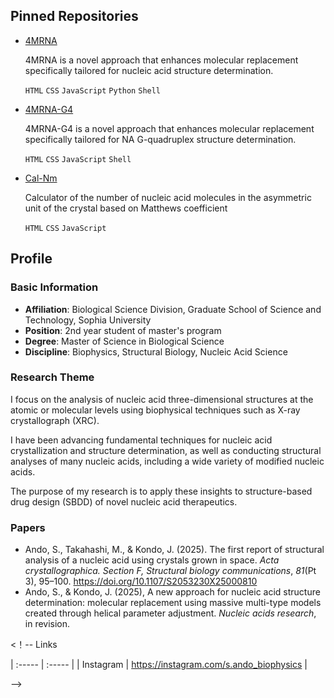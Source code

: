 ## Pinned Repositories
- [4MRNA](https://github.com/S-Ando-Biophysics/4MRNA)

    4MRNA is a novel approach that enhances molecular replacement specifically tailored for nucleic acid structure determination.

    `HTML` `CSS` `JavaScript` `Python` `Shell`

- [4MRNA-G4](https://github.com/S-Ando-Biophysics/4MRNA-G4)

    4MRNA-G4 is a novel approach that enhances molecular replacement specifically tailored for NA G-quadruplex structure determination.

    `HTML` `CSS` `JavaScript` `Shell`

- [Cal-Nm](https://github.com/S-Ando-Biophysics/Cal-Nm)

    Calculator of the number of nucleic acid molecules in the asymmetric unit of the crystal based on Matthews coefficient

    `HTML` `CSS` `JavaScript`

## Profile
### Basic Information
- **Affiliation**: Biological Science Division, Graduate School of Science and Technology, Sophia University
- **Position**: 2nd year student of master's program
- **Degree**: Master of Science in Biological Science
- **Discipline**: Biophysics, Structural Biology, Nucleic Acid Science

### Research Theme
I focus on the analysis of nucleic acid three-dimensional structures at the atomic or molecular levels using biophysical techniques such as X-ray crystallograph (XRC). 

I have been advancing fundamental techniques for nucleic acid crystallization and structure determination, as well as conducting structural analyses of many nucleic acids, including a wide variety of modified nucleic acids. 

The purpose of my research is to apply these insights to structure-based drug design (SBDD) of novel nucleic acid therapeutics.

### Papers
- Ando, S., Takahashi, M., & Kondo, J. (2025). The first report of structural analysis of a nucleic acid using crystals grown in space. _Acta crystallographica. Section F, Structural biology communications_, _81_(Pt 3), 95–100. https://doi.org/10.1107/S2053230X25000810
- Ando, S., & Kondo, J. (2025), A new approach for nucleic acid structure determination: molecular replacement using massive multi-type models created through helical parameter adjustment. _Nucleic acids research_, in revision.

<！--
Links

| :----- | :----- |
| Instagram | https://instagram.com/s.ando_biophysics |

-->